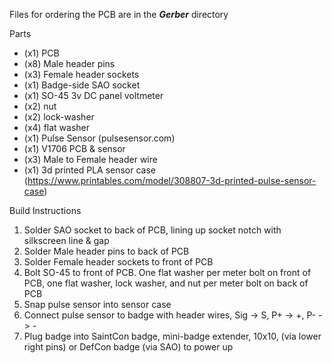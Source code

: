 Files for ordering the PCB are in the ***Gerber*** directory

Parts
- (x1) PCB
- (x8) Male header pins
- (x3) Female header sockets
- (x1) Badge-side SAO socket
- (x1) SO-45 3v DC panel voltmeter
- (x2) nut
- (x2) lock-washer
- (x4) flat washer
- (x1) Pulse Sensor (pulsesensor.com)
- (x1) V1706 PCB & sensor
- (x3) Male to Female header wire
- (x1) 3d printed PLA sensor case (https://www.printables.com/model/308807-3d-printed-pulse-sensor-case)

Build Instructions
1. Solder SAO socket to back of PCB, lining up socket notch with silkscreen line & gap
2. Solder Male header pins to back of PCB
3. Solder Female header sockets to front of PCB
4. Bolt SO-45 to front of PCB. One flat washer per meter bolt on front of PCB, one flat washer, lock washer, and nut per meter bolt on back of PCB
5. Snap pulse sensor into sensor case
6. Connect pulse sensor to badge with header wires, Sig -> S, P+ -> +, P- -> -
7. Plug badge into SaintCon badge, mini-badge extender, 10x10, (via lower right pins) or DefCon badge (via SAO) to power up
